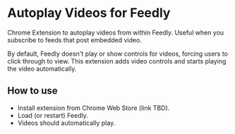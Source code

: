 # Autoplay Videos for Feedly

Chrome Extension to autoplay videos from within Feedly. Useful when you subscribe to feeds that post embedded video. 

By default, Feedly doesn't play or show controls for videos, forcing users to click through to view. This extension adds video controls and starts playing the video automatically.

## How to use

- Install extension from Chrome Web Store (link TBD).
- Load (or restart) Feedly.
- Videos should automatically play.